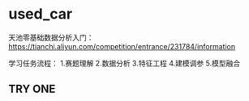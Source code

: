 # used_car
天池零基础数据分析入门：https://tianchi.aliyun.com/competition/entrance/231784/information

学习任务流程：
1.赛题理解
2.数据分析
3.特征工程
4.建模调参
5.模型融合


## TRY ONE
